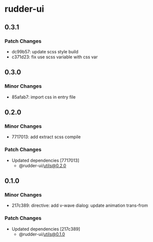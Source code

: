 # rudder-ui

## 0.3.1

### Patch Changes

- dc99b57: update scss style build
- c371d23: fix use scss variable with css var

## 0.3.0

### Minor Changes

- 85afab7: import css in entry file

## 0.2.0

### Minor Changes

- 7717013: add extract scss compile

### Patch Changes

- Updated dependencies [7717013]
  - @rudder-ui/utils@0.2.0

## 0.1.0

### Minor Changes

- 217c389: directive: add v-wave
  dialog: update animation trans-from

### Patch Changes

- Updated dependencies [217c389]
  - @rudder-ui/utils@0.1.0
